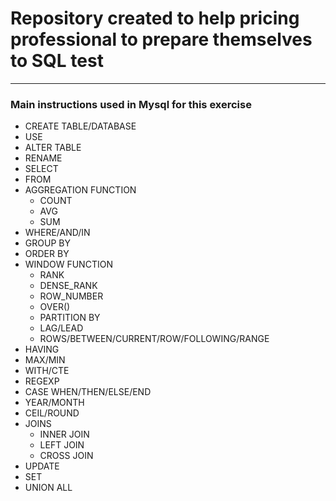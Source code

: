 # Repository created to help pricing professional to prepare themselves to SQL test

***

### Main instructions used in Mysql for this exercise

- CREATE TABLE/DATABASE
- USE 
- ALTER TABLE
- RENAME
- SELECT
- FROM
- AGGREGATION FUNCTION
   - COUNT
   - AVG
   - SUM
- WHERE/AND/IN
- GROUP BY
- ORDER BY
- WINDOW FUNCTION
   - RANK
   - DENSE_RANK
   - ROW_NUMBER
   - OVER()
   - PARTITION BY
   - LAG/LEAD
   - ROWS/BETWEEN/CURRENT/ROW/FOLLOWING/RANGE
- HAVING
- MAX/MIN
- WITH/CTE
- REGEXP
- CASE WHEN/THEN/ELSE/END
- YEAR/MONTH
- CEIL/ROUND
- JOINS
   - INNER JOIN
   - LEFT JOIN
   - CROSS JOIN
- UPDATE
- SET
- UNION ALL

